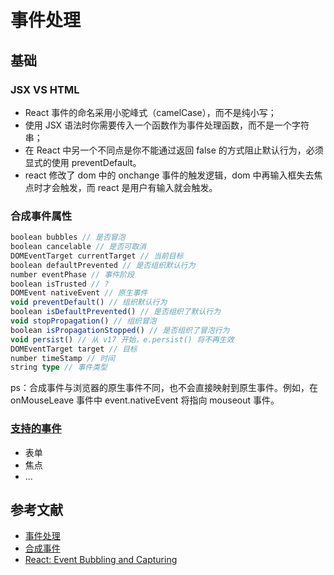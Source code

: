 # 事件处理

## 基础

### JSX VS HTML

- React 事件的命名采用小驼峰式（camelCase），而不是纯小写；
- 使用 JSX 语法时你需要传入一个函数作为事件处理函数，而不是一个字符串；
- 在 React 中另一个不同点是你不能通过返回 false 的方式阻止默认行为，必须显式的使用 preventDefault。
- react 修改了 dom 中的 onchange 事件的触发逻辑，dom 中再输入框失去焦点时才会触发，而 react 是用户有输入就会触发。

### 合成事件属性

```ts
boolean bubbles // 是否冒泡
boolean cancelable // 是否可取消
DOMEventTarget currentTarget // 当前目标
boolean defaultPrevented // 是否组织默认行为
number eventPhase // 事件阶段
boolean isTrusted // ?
DOMEvent nativeEvent // 原生事件
void preventDefault() // 组织默认行为
boolean isDefaultPrevented() // 是否组织了默认行为
void stopPropagation() // 组织冒泡
boolean isPropagationStopped() // 是否组织了冒泡行为
void persist() // 从 v17 开始，e.persist() 将不再生效
DOMEventTarget target // 目标
number timeStamp // 时间
string type // 事件类型
```

ps：合成事件与浏览器的原生事件不同，也不会直接映射到原生事件。例如，在 onMouseLeave 事件中 event.nativeEvent 将指向 mouseout 事件。

### [支持的事件](https://zh-hans.reactjs.org/docs/events.html#supported-events)

- 表单
- 焦点
- ...

## 参考文献

- [事件处理](https://zh-hans.reactjs.org/docs/handling-events.html)
- [合成事件](https://zh-hans.reactjs.org/docs/events.html)
- [React: Event Bubbling and Capturing](https://www.robinwieruch.de/react-event-bubbling-capturing/)
